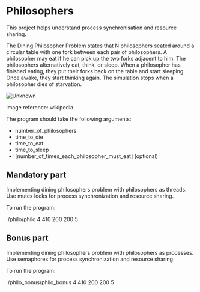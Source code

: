 # Philosophers
This project helps understand process synchronisation and resource sharing.

The Dining Philosopher Problem states that N philosophers seated around a circular table with one fork between each pair of philosophers. A philosopher may eat if he can pick up the two forks adjacent to him. The philosophers alternatively eat, think, or sleep. When a philosopher has finished eating, they put their forks back on the table and start sleeping. Once awake, they start thinking again. The simulation stops when a philosopher dies of starvation.

![Unknown](https://user-images.githubusercontent.com/66158938/200158848-f1ae3e0b-f647-48a6-8a7d-2ded08f9211b.jpeg)

image reference: wikipedia


The program should take the following arguments:

- number_of_philosophers
- time_to_die 
- time_to_eat 
- time_to_sleep 
- [number_of_times_each_philosopher_must_eat] (optional)

## Mandatory part

Implementing dining philosophers problem with philosophers as threads.
Use mutex locks for process synchronization and resource sharing.

To run the program:

./philo/philo 4 410 200 200 5

## Bonus part

Implementing dining philosophers problem with philosophers as processes.
Use semaphores for process synchronization and resource sharing.

To run the program:

./philo_bonus/philo_bonus 4 410 200 200 5
